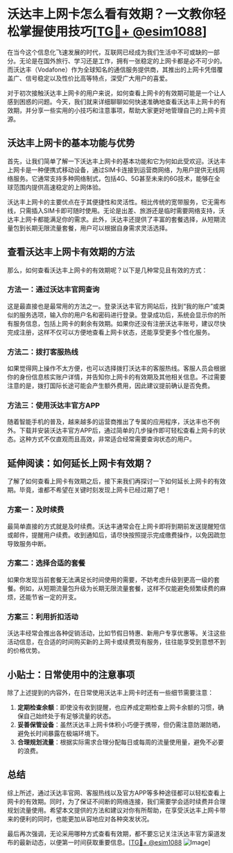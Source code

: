# 沃达丰上网卡怎么看有效期？一文教你轻松掌握使用技巧[[TG💪+ @esim1088](https://t.me/s/esim1088)]

在当今这个信息化飞速发展的时代，互联网已经成为我们生活中不可或缺的一部分。无论是在国外旅行、学习还是工作，拥有一张稳定的上网卡都是必不可少的。而沃达丰（Vodafone）作为全球知名的通信服务提供商，其推出的上网卡凭借覆盖广、信号稳定以及性价比高等特点，深受广大用户的喜爱。

对于初次接触沃达丰上网卡的用户来说，如何查看上网卡的有效期可能是一个让人感到困惑的问题。今天，我们就来详细聊聊如何快速准确地查看沃达丰上网卡的有效期，并分享一些实用的小技巧和注意事项，帮助大家更好地管理自己的上网卡资源。

## 沃达丰上网卡的基本功能与优势

首先，让我们简单了解一下沃达丰上网卡的基本功能和它为何如此受欢迎。沃达丰上网卡是一种便携式移动设备，通过SIM卡连接到运营商网络，为用户提供无线网络服务。它通常支持多种网络制式，包括4G、5G甚至未来的6G技术，能够在全球范围内提供高速稳定的上网体验。

沃达丰上网卡的主要优点在于其便捷性和灵活性。相比传统的宽带服务，它无需布线，只需插入SIM卡即可随时使用。无论是出差、旅游还是临时需要网络支持，沃达丰上网卡都能满足你的需求。此外，沃达丰还提供了丰富的套餐选择，从短期流量包到长期无限流量套餐，用户可以根据自身需求灵活选择。

## 查看沃达丰上网卡有效期的方法

那么，如何查看沃达丰上网卡的有效期呢？以下是几种常见且有效的方式：

### 方法一：通过沃达丰官网查询

这是最直接也是最常用的方法之一。登录沃达丰官方网站后，找到“我的账户”或类似的服务选项，输入你的用户名和密码进行登录。登录成功后，系统会显示你的所有服务信息，包括上网卡的剩余有效期。如果你还没有注册沃达丰账号，建议尽快完成注册，这样不仅可以方便地查看上网卡状态，还能享受更多个性化服务。

### 方法二：拨打客服热线

如果觉得网上操作不太方便，也可以选择拨打沃达丰的客服热线。客服人员会根据你的身份信息核实账户详情，并告知你上网卡的有效期及其他相关信息。不过需要注意的是，拨打国际长途可能会产生额外费用，因此建议提前确认是否免费。

### 方法三：使用沃达丰官方APP

随着智能手机的普及，越来越多的运营商推出了专属的应用程序，沃达丰也不例外。下载并安装沃达丰官方APP后，通过简单的几步操作即可轻松查看上网卡的状态。这种方式不仅直观而且高效，非常适合经常需要查询状态的用户。

## 延伸阅读：如何延长上网卡有效期？

了解了如何查看上网卡有效期之后，接下来我们再探讨一下如何延长上网卡的有效期。毕竟，谁都不希望在关键时刻发现上网卡已经过期了吧！

### 方案一：及时续费

最简单直接的方式就是及时续费。沃达丰通常会在上网卡即将到期前发送提醒短信或邮件，提醒用户续费。收到通知后，请尽快按照提示完成缴费操作，以免因疏忽导致服务中断。

### 方案二：选择合适的套餐

如果你发现当前套餐无法满足长时间使用的需要，不妨考虑升级到更高一级的套餐。例如，从短期流量包升级为长期无限流量套餐，这样不仅能避免频繁续费的麻烦，还能节省一定的开支。

### 方案三：利用折扣活动

沃达丰经常会推出各种促销活动，比如节假日特惠、新用户专享优惠等。关注这些活动信息，在合适的时间购买新的上网卡或续费现有服务，往往能享受到意想不到的价格优势。

## 小贴士：日常使用中的注意事项

除了上述提到的内容外，在日常使用沃达丰上网卡时还有一些细节需要注意：

1. **定期检查余额**：即使没有收到提醒，也应养成定期检查上网卡余额的习惯，确保自己始终处于有足够流量的状态。
2. **妥善保管设备**：虽然沃达丰上网卡体积小巧便于携带，但仍需注意防潮防晒，避免长时间暴露在极端环境下。
3. **合理规划流量**：根据实际需求合理分配每日或每周的流量使用量，避免不必要的浪费。

## 总结

综上所述，通过沃达丰官网、客服热线以及官方APP等多种途径都可以轻松查看上网卡的有效期。同时，为了保证不间断的网络连接，我们需要学会适时续费并合理规划流量使用。希望本文提供的方法和建议对你有所帮助，在享受沃达丰上网卡带来的便利的同时，也能更加从容地应对各种突发状况。

最后再次强调，无论采用哪种方式查看有效期，都不要忘记关注沃达丰官方渠道发布的最新动态，以便第一时间获取重要信息。[[TG💪+ @esim1088](https://t.me/s/esim1088) ![Image](https://i.postimg.cc/4NQfJmqS/Snipaste-2025-05-13-00-14-12.png)]